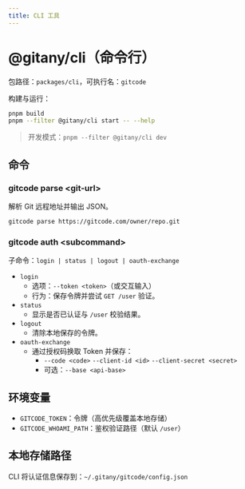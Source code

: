 ```yaml
---
title: CLI 工具
---
```


# @gitany/cli（命令行）

包路径：`packages/cli`，可执行名：`gitcode`

构建与运行：

```bash
pnpm build
pnpm --filter @gitany/cli start -- --help
```

> 开发模式：`pnpm --filter @gitany/cli dev`

## 命令

### gitcode parse &lt;git-url&gt;

解析 Git 远程地址并输出 JSON。

```bash
gitcode parse https://gitcode.com/owner/repo.git
```

### gitcode auth &lt;subcommand&gt;

子命令：`login | status | logout | oauth-exchange`

- `login`
  - 选项：`--token <token>`（或交互输入）
  - 行为：保存令牌并尝试 `GET /user` 验证。
- `status`
  - 显示是否已认证与 `/user` 校验结果。
- `logout`
  - 清除本地保存的令牌。
- `oauth-exchange`
  - 通过授权码换取 Token 并保存：
    - `--code <code>` `--client-id <id>` `--client-secret <secret>`
    - 可选：`--base <api-base>`

## 环境变量

- `GITCODE_TOKEN`：令牌（高优先级覆盖本地存储）
- `GITCODE_WHOAMI_PATH`：鉴权验证路径（默认 `/user`）

## 本地存储路径

CLI 将认证信息保存到：`~/.gitany/gitcode/config.json`
